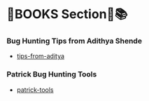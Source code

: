 # 📕BOOKS Section📗📚
### Bug Hunting Tips from Adithya Shende
- [tips-from-aditya](Book%20of%20tips_%20Aditya%20Shende%20pdf.pdf)
### Patrick Bug Hunting Tools
- [patrick-tools](pbbt.pdf)
